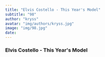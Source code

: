 ```yaml
---
title: "Elvis Costello - This Year's Model"
subtitle: "98"
author: "kryss"
avatar: "img/authors/kryss.jpg"
image: "img/98.jpg"
date:
---
```


### Elvis Costello - This Year's Model

